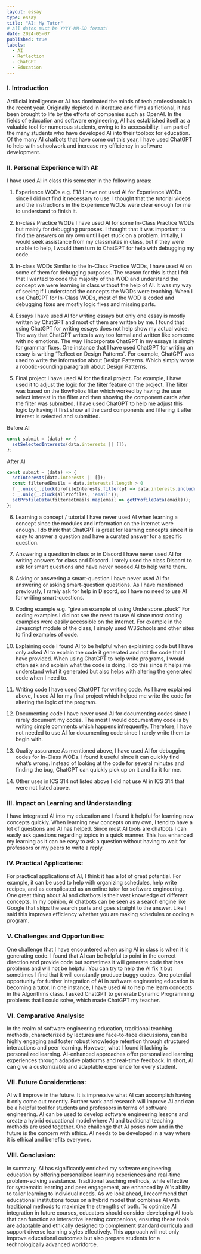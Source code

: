 ```yaml
---
layout: essay
type: essay
title: "AI: My Tutor"
# All dates must be YYYY-MM-DD format!
date: 2024-05-07
published: true
labels:
  - AI
  - Reflection
  - ChatGPT
  - Education
---
```


### I. Introduction

Artificial Intelligence or AI has dominated the minds of tech professionals in the recent year. Originally depicted in literature and films as fictional, it has been brought to life by the efforts of companies such as OpenAI. In the fields of education and software engineering, AI has established itself as a valuable tool for numerous students, owing to its accessibility. I am part of the many students who have developed AI into their toolbox for education. Of the many AI chatbots that have come out this year, I have used ChatGPT to help with schoolwork and increase my efficiency in software development.

### II. Personal Experience with AI:
I have used AI in class this semester in the following areas:

  1. Experience WODs e.g. E18
  I have not used AI for Experience WODs since I did not find it necessary to use. I thought that the tutorial videos and the instructions in the Experience WODs  were clear enough for me to understand to finish it.
  
  2. In-class Practice WODs
  I have used AI for some In-Class Practice WODs but mainly for debugging purposes. I thought that it was important to find the answers on my own until I get stuck on a problem. Initially, I would seek assistance from my classmates in class, but if they were unable to help, I would then turn to ChatGPT for help with debugging my code.

  3. In-class WODs
  Similar to the In-Class Practice WODs, I have used AI on some of them for debugging purposes. The reason for this is that I felt that I wanted to code the majority of the WOD and understand the concept we were learning in class without the help of AI. It was my way of seeing if I understood the concepts the WODs were teaching. When I use ChatGPT for In-Class WODs, most of the WOD is coded and debugging fixes are mostly logic fixes and missing parts.

  4. Essays
  I have used AI for writing essays but only one essay is mostly written by ChatGPT and most of them are written by me. I found that using ChatGPT for writing essays does not help show my actual voice. The way that ChatGPT writes is way too formal and written like someone with no emotions. The way I incorporate ChatGPT in my essays is simply for grammar fixes. One instance that I have used ChatGPT for writing an essay is writing “Reflect on Design Patterns”. For example, ChatGPT was used to write the information about Design Patterns. Which simply wrote a robotic-sounding paragraph about Design Patterns.

  5. Final project
  I have used AI for the final project. For example, I have used it to adjust the logic for the filter feature on the project. The filter was based on the BowFolios filter which worked by having the user select interest in the filter and then showing the component cards after the filter was submitted. I have used ChatGPT to help me adjust this logic by having it first show all the card components and filtering it after interest is selected and submitted.
  
Before AI
```js
const submit = (data) => {
  setSelectedInterests(data.interests || []);
};
```

After AI
```js
const submit = (data) => {
  setInterests(data.interests || []);
  const filteredEmails = data.interests?.length > 0
  ? _.uniq(_.pluck(profileInterests.filter(pI => data.interests.includes(pI.interest)), 'profile'))
  : _.uniq(_.pluck(allProfiles, 'email'));
  setProfileData(filteredEmails.map(email => getProfileData(email)));
};
```
  
  6. Learning a concept / tutorial
  I have never used AI when learning a concept since the modules and information on the internet were enough. I do think that ChatGPT is great for learning concepts since it is easy to answer a question and have a curated answer for a specific question.

  7. Answering a question in class or in Discord
  I have never used AI for writing answers for class and Discord. I rarely used the class Discord to ask for smart questions and have never needed AI to help write them.

  8. Asking or answering a smart-question
  I have never used AI for answering or asking smart-question questions. As I have mentioned previously, I rarely ask for help in Discord, so I have no need to use AI for writing smart-questions. 

  9. Coding example e.g. “give an example of using Underscore .pluck”
  For coding examples I did not see the need to use AI since most coding examples were easily accessible on the internet. For example in the Javascript module of the class, I simply used W3Schools and other sites to find examples of code.

  10. Explaining code
  I found AI to be helpful when explaining code but I have only asked AI to explain the code it generated and not the code that I have provided. When using ChatGPT to help write programs, I would often ask and explain what the code is doing. I do this since it helps me understand what it generated but also helps with altering the generated code when I need to.

  11. Writing code
  I have used ChatGPT for writing code. As I have explained above, I used AI for my final project which helped me write the code for altering the logic of the program.

  12. Documenting code
  I have never used AI for documenting codes since I rarely document my codes. The most I would document my code is by writing simple comments which happens infrequently. Therefore, I have not needed to use AI for documenting code since I rarely write them to begin with.

  13. Quality assurance
  As mentioned above, I have used AI for debugging codes for In-Class WODs. I found it useful since it can quickly find what’s wrong. Instead of looking at the code for several minutes and finding the bug, ChatGPT can quickly pick up on it and fix it for me.

  14. Other uses in ICS 314 not listed above
  I did not use AI in ICS 314 that were not listed above.

### III. Impact on Learning and Understanding:

I have integrated AI into my education and I found it helpful for learning new concepts quickly. When learning new concepts on my own, I tend to have a lot of questions and AI has helped. Since most AI tools are chatbots I can easily ask questions regarding topics in a quick manner. This has enhanced my learning as it can be easy to ask a question without having to wait for professors or my peers to write a reply.

### IV. Practical Applications:

For practical applications of AI, I think it has a lot of great potential. For example, it can be used to help with organizing schedules, help write recipes, and as complicated as an online tutor for software engineering. One great thing about AI and chatbots is their vast knowledge of different concepts. In my opinion, AI chatbots can be seen as a search engine like Google that skips the search parts and goes straight to the answer. Like I said this improves efficiency whether you are making schedules or coding a program.

### V. Challenges and Opportunities:

One challenge that I have encountered when using AI in class is when it is generating code. I found that AI can be helpful to point in the correct direction and provide code but sometimes it will generate code that has problems and will not be helpful. You can try to help the AI fix it but sometimes I find that it will constantly produce buggy codes. One potential opportunity for further integration of AI in software engineering education is becoming a tutor. In one instance, I have used AI to help me learn concepts in the Algorithms class. I asked ChatGPT to generate Dynamic Programming problems that I could solve, which made ChatGPT my teacher.

### VI. Comparative Analysis:

In the realm of software engineering education, traditional teaching methods, characterized by lectures and face-to-face discussions, can be highly engaging and foster robust knowledge retention through structured interactions and peer learning. However, what I found it lacking is personalized learning. AI-enhanced approaches offer personalized learning experiences through adaptive platforms and real-time feedback. In short, AI can give a customizable and adaptable experience for every student.

### VII. Future Considerations:

AI will improve in the future. It is impressive what AI can accomplish having it only come out recently. Further work and research will improve AI and can be a helpful tool for students and professors in terms of software engineering. AI can be used to develop software engineering lessons and create a hybrid educational model where AI and traditional teaching methods are used together. One challenge that AI poses now and in the future is the concern with ethics. AI needs to be developed in a way where it is ethical and benefits everyone.

### VIII. Conclusion:

In summary, AI has significantly enriched my software engineering education by offering personalized learning experiences and real-time problem-solving assistance. Traditional teaching methods, while effective for systematic learning and peer engagement, are enhanced by AI's ability to tailor learning to individual needs. As we look ahead, I recommend that educational institutions focus on a hybrid model that combines AI with traditional methods to maximize the strengths of both. To optimize AI integration in future courses, educators should consider developing AI tools that can function as interactive learning companions, ensuring these tools are adaptable and ethically designed to complement standard curricula and support diverse learning styles effectively. This approach will not only improve educational outcomes but also prepare students for a technologically advanced workforce.

